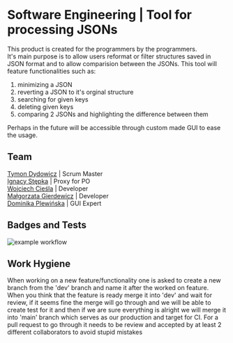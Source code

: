 # Software Engineering | Tool for processing JSONs
This product is created for the programmers by the programmers. \
It's main purpose is to allow users reformat or filter structures saved in JSON format and to allow comparision between the JSONs. This tool will feature functionalities such as:
1. minimizing a JSON
2. reverting a JSON to it's orginal structure
3. searching for given keys
4. deleting given keys
5. comparing 2 JSONs and highlighting the difference between them 

Perhaps in the future will be accessible through custom made GUI to ease the usage.

## Team
[Tymon Dydowicz](https://github.com/Tymon-Dydowicz) | Scrum Master \
[Ignacy Stępka](https://github.com/Iggyyy) | Proxy for PO \
[Wojciech Cieśla](https://github.com/GuterKomputer) | Developer \
[Małgorzata Gierdewicz](https://github.com/shrexlover) | Developer \
[Dominika Plewińska]() | GUI Expert 

## Badges and Tests
![example workflow](https://github.com/Tymon-Dydowicz/JsonTools_Product/actions/workflows/maven.yml/badge.svg)

## Work Hygiene
When working on a new feature/functionality one is asked to create a new branch from the 'dev' branch and name it after the worked on feature. When you think that the feature is ready merge it into 'dev' and wait for review, if it seems fine the merge will go through and we will be able to create test for it and then if we are sure everything is alright we will merge it into 'main' branch which serves as our production and target for CI. For a pull request to go through it needs to be review and accepted by at least 2 different collaborators to avoid stupid mistakes

